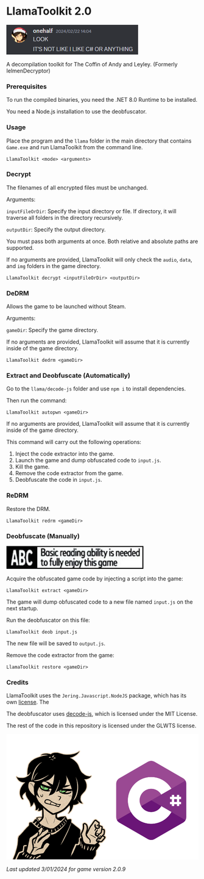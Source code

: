 
# LlamaToolkit 2.0

![tsunderecoded](/docs/tsun.png)

A decompilation toolkit for The Coffin of Andy and Leyley. (Formerly IelmenDecryptor)

### Prerequisites

To run the compiled binaries, you need the .NET 8.0 Runtime to be installed.

You need a Node.js installation to use the deobfuscator.

### Usage

Place the program and the `llama` folder in the main directory that contains `Game.exe` and run LlamaToolkit from the command line.

```
LlamaToolkit <mode> <arguments>
```

### Decrypt

The filenames of all encrypted files must be unchanged.

Arguments:

`inputFileOrDir`: Specify the input directory or file. If directory, it will traverse all folders in the directory recursively.

`outputDir`: Specify the output directory.

You must pass both arguments at once. Both relative and absolute paths are supported.

If no arguments are provided, LlamaToolkit will only check the `audio`, `data`, and `img` folders in the game directory.

```
LlamaToolkit decrypt <inputFileOrDir> <outputDir>
```

### DeDRM

Allows the game to be launched without Steam.

Arguments:

`gameDir`: Specify the game directory.

If no arguments are provided, LlamaToolkit will assume that it is currently inside of the game directory.

```
LlamaToolkit dedrm <gameDir>
```

### Extract and Deobfuscate (Automatically)

Go to the `llama/decode-js` folder and use `npm i` to install dependencies.

Then run the command:

```
LlamaToolkit autopwn <gameDir>
```

If no arguments are provided, LlamaToolkit will assume that it is currently inside of the game directory.

This command will carry out the following operations:

1. Inject the code extractor into the game.
2. Launch the game and dump obfuscated code to `input.js`.
3. Kill the game.
4. Remove the code extractor from the game.
5. Deobfuscate the code in `input.js`.

### ReDRM

Restore the DRM.

```
LlamaToolkit redrm <gameDir>
```

### Deobfuscate (Manually)

![abc](/docs/abc.png)

Acquire the obfuscated game code by injecting a script into the game:

```
LlamaToolkit extract <gameDir>
```

The game will dump obfuscated code to a new file named `input.js` on the next startup.

Run the deobfuscator on this file:

```
LlamaToolkit deob input.js
```

The new file will be saved to `output.js`.

Remove the code extractor from the game:

```
LlamaToolkit restore <gameDir>
```

### Credits

LlamaToolkit uses the `Jering.Javascript.NodeJS` package, which has its own [license](https://github.com/JeringTech/Javascript.NodeJS/blob/master/License.md). The 

The deobfuscator uses [decode-js](https://github.com/echo094/decode-js), which is licensed under the MIT License.

The rest of the code in this repository is licensed under the GLWTS license.

![andrew](/docs/cs.png)

*Last updated 3/01/2024 for game version 2.0.9*